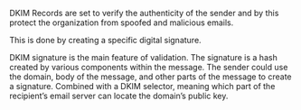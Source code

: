 DKIM Records are set to verify the authenticity of the sender and by this protect the organization from spoofed and malicious emails.

This is done by creating a specific digital signature.

DKIM signature is the main feature of validation. The signature is a hash created by various components within the message. The sender could use the domain, body of the message, and other parts of the message to create a signature. Combined with a DKIM selector, meaning which part of the recipient’s email server can locate the domain’s public key.